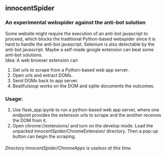 ## innocentSpider
### An experimental webspider against the anti-bot solution <br>
Some website might require the execution of an anti-bot javascript to proceed, which blocks the traditional Python-based webspider since it is hard to handle the anti-bot javascript. Selenium is also detectable by the anti-bot javascript. Maybe a self-made google extension can beat some anti-bot solutions. <br>
Idea: A web browser extension can
1. Get urls to scrape from a Python-based web app server. 
2. Open urls and extract DOMs. 
3. Send DOMs back to app server. 
4. Beatifulsoup works on the DOM and sqlite documents the outcomes. 
### Usage: <br>
1. Use flask_app.ipynb to run a python-based web app server, where one endpoint provides the extension urls to scrape and the another receives the DOM from it.
2. Open chrome://extensions/ and turn on the develop mode. Load the unpacked innocentSpider/ChromeExtension/ directory. Then a pop-up button can begin the scraping. 
  
###### Directory innocentSpider/ChromeApps is useless at this time.
